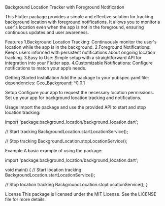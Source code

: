 Background Location Tracker with Foreground Notification

This Flutter package provides a simple and effective solution for tracking background location with foreground notifications. It allows you to monitor a user's location even when the app is not in the foreground, ensuring continuous updates and user awareness.


Features
1.Background Location Tracking: Continuously monitor the user's location while the app is in the background.
2.Foreground Notifications: Keeps users informed with persistent notifications about ongoing location tracking.
3.Easy to Use: Simple setup with a straightforward API for integration into your Flutter app.
4.Customizable Notifications: Configure notifications to match your app’s needs.

Getting Started
Installation
Add the package to your pubspec.yaml file:
dependencies:
Geo_Background: ^0.0.1

Setup
Configure your app to request the necessary location permissions.
Set up your app for background location tracking and notifications.


Usage
Import the package and use the provided API to start and stop location tracking:

import 'package:background_location/background_location.dart';

// Start tracking
BackgroundLocation.startLocationService();

// Stop tracking
BackgroundLocation.stopLocationService();


Example
A basic example of using the package:

import 'package:background_location/background_location.dart';

void main() {
// Start location tracking
BackgroundLocation.startLocationService();

// Stop location tracking
BackgroundLocation.stopLocationService();
}


License
This package is licensed under the MIT License. See the LICENSE file for more details.
